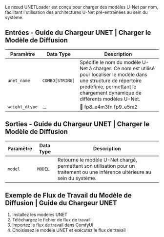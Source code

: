 
Le nœud UNETLoader est conçu pour charger des modèles U-Net par nom, facilitant l'utilisation des architectures U-Net pré-entraînées au sein du système.

## Entrées - Guide du Chargeur UNET | Charger le Modèle de Diffusion

| Paramètre   | Data Type | Description |
|-------------|--------------|-------------|
| `unet_name` | `COMBO[STRING]` | Spécifie le nom du modèle U-Net à charger. Ce nom est utilisé pour localiser le modèle dans une structure de répertoire prédéfinie, permettant le chargement dynamique de différents modèles U-Net. |
| `weight_dtype` | ... | 🚧  fp8_e4m3fn fp9_e5m2  |

## Sorties  - Guide du Chargeur UNET | Charger le Modèle de Diffusion

| Paramètre | Data Type | Description |
|-----------|-------------|-------------|
| `model`   | `MODEL`     | Retourne le modèle U-Net chargé, permettant son utilisation pour un traitement ou une inférence ultérieure au sein du système. |

## Exemple de Flux de Travail du Modèle de Diffusion | Guide du Chargeur UNET

1. Installez les modèles UNET
2. Téléchargez le fichier de flux de travail
3. Importez le flux de travail dans ComfyUI
4. Choisissez le modèle UNET et exécutez le flux de travail
